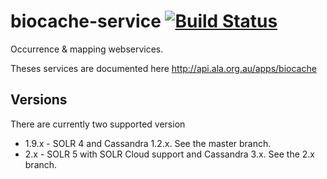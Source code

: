 biocache-service [![Build Status](https://travis-ci.org/AtlasOfLivingAustralia/biocache-service.svg?branch=master)](http://travis-ci.org/AtlasOfLivingAustralia/biocache-service)
================

Occurrence &amp; mapping webservices.

Theses services are documented here http://api.ala.org.au/apps/biocache

## Versions

There are currently two supported version

* 1.9.x  - SOLR 4 and Cassandra 1.2.x. See the master branch.
* 2.x - SOLR 5 with SOLR Cloud support and Cassandra 3.x. See the 2.x branch.
